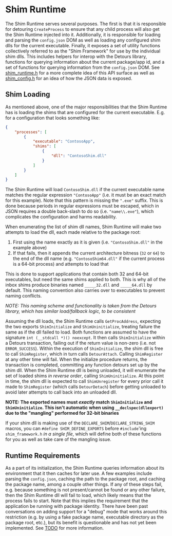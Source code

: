 # Shim Runtime
The Shim Runtime serves several purposes. The first is that it is responsible for detouring `CreateProcess` to ensure that any child process will also get the Shim Runtime injected into it. Additionally, it is responsible for loading and parsing the `config.json` DOM as well as loading any configured shim dlls for the current executable. Finally, it exposes a set of utility functions collectively referred to as the "Shim Framework" for use by the individual shim dlls. This includes helpers for interop with the Detours library, functions for querying information about the current package/app id, and a set of functions for querying information from the `config.json` DOM. See [shim_runtime.h](../include/shim_runtime.h) for a more complete idea of this API surface as well as [shim_config.h](../include/shim_config.h) for an idea of how the JSON data is exposed.

## Shim Loading
As mentioned above, one of the major responsibilities that the Shim Runtime has is loading the shims that are configured for the current executable. E.g. for a configuration that looks something like:

```json
{
    "processes": [
        {
            "executable": "ContosoApp",
            "shims": [
                {
                    "dll": "ContosoShim.dll"
                }
            ]
        }
    ]
}
```

The Shim Runtime will load `ContosoShim.dll` if the current executable name matches the regular expression `"ContosoApp"` (i.e. it must be an exact match for this example). Note that this pattern is missing the `".exe"` suffix. This is done because periods in regular expressions must be escaped, which in JSON requires a double back-slash to do so (i.e. `"name\\.exe"`), which complicates the configuration and harms readability.

When enumerating the list of shim dll names, Shim Runtime will make two attempts to load the dll, each made relative to the package root:

1. First using the name exactly as it is given (i.e. `"ContosoShim.dll"` in the example above)
1. If that fails, then it appends the current architecture bitness (`32` or `64`) to the end of the dll name (e.g. `"ContosoShim64.dll"` if the current process is a 64-bit process) and attempts to load that

This is done to support applications that contain both 32 and 64-bit executables, but need the same shims applied to both. This is why all of the inbox shims produce binaries named `_____32.dll` and `_____64.dll` by default. This naming convention also carries over to executables to prevent naming conflicts.

_NOTE: This naming scheme and functionality is taken from the Detours library, which has similar load/fallback logic, to be consistent_

Assuming the dll loads, the Shim Runtime calls `GetProcAddress`, expecting the two exports `ShimInitialize` and `ShimUninitialize`, treating failure the same as if the dll failed to load. Both functions are assumed to have the signature `int (__stdcall *)() noexcept`. It then calls `ShimInitialize` within a Detours transaction, failing out if the return value is non-zero (i.e. not `ERROR_SUCCESS`). Within the execution of `ShimInitialize`, the shim dll is free to call `ShimRegister`, which in turn calls `DetourAttach`. Calling `ShimRegister` at any other time will fail. When the initialize procedure returns, the transaction is completed, committing any function detours set up by the shim dll. When the Shim Runtime dll is being unloaded, it will enumerate the set of loaded shims _in reverse order_, calling `ShimUninitialize`. At this point in time, the shim dll is expected to call `ShimUnregister` for every prior call it made to `ShimRegister` (which calls `DetourDetach`) before getting unloaded to avoid later attempts to call back into an unloaded dll.

**NOTE: The exported names must _exactly_ match `ShimInitialize` and `ShimUninitialize`. This isn't automatic when using `__declspec(dllexport)` due to the "mangling" performed for 32-bit binaries**

If your shim dll is making use of the `DECLARE_SHIM`/`DECLARE_STRING_SHIM` macros, you can `#define SHIM_DEFINE_EXPORTS` before `#include`'ing `shim_framework.h` _in a single file_, which will define both of these functions for you as well as take care of the mangling issue.

## Runtime Requirements
As a part of its initialization, the Shim Runtime queries information about its environment that it then caches for later use. A few examples include parsing the `config.json`, caching the path to the package root, and caching the package name, among a couple other things. If any of these steps fail, e.g. because something is not present/cannot be found or any other failure, then the Shim Runtime dll will fail to load, which likely means that the process fails to start. Note that this implies the requirement that the application be running with package identity. There have been past conversations on adding support for a "debug" mode that works around this restriction (e.g. by using a fake package name, executable directory as the package root, etc.), but its benefit is questionable and has not yet been implemented. See [TODO](#TODO) for more information.
